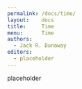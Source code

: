 ```yaml
---
permalink: /docs/time/
layout:    docs
title:     Time
menu:      Time
authors:
  - Jack R. Dunaway
editors:
  - placeholder
---
```


placeholder
